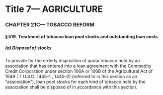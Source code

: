 
# Title 7— AGRICULTURE
### CHAPTER 21C— TOBACCO REFORM
#### § 519. Treatment of tobacco loan pool stocks and outstanding loan costs
##### (a) Disposal of stocks

To provide for the orderly disposition of quota tobacco held by an association that has entered into a loan agreement with the Commodity Credit Corporation under section 106A or 106B of the Agricultural Act of 1949 ( 7 U.S.C. 1445–1 , 1445–2) (referred to in this section as an “association”), loan pool stocks for each kind of tobacco held by the association shall be disposed of in accordance with this section.
